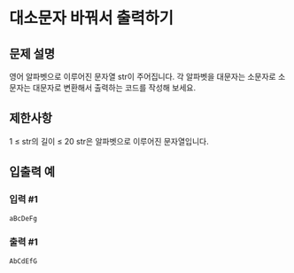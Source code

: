 # 대소문자 바꿔서 출력하기


## 문제 설명
영어 알파벳으로 이루어진 문자열 str이 주어집니다. 각 알파벳을 대문자는 소문자로 소문자는 대문자로 변환해서 출력하는 코드를 작성해 보세요.

## 제한사항
1 ≤ str의 길이 ≤ 20
str은 알파벳으로 이루어진 문자열입니다.

## 입출력 예

### 입력 #1
    aBcDeFg
    
### 출력 #1
    AbCdEfG